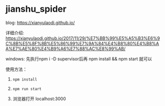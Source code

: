 # jianshu_spider

blog: https://xianyulaodi.github.io/

详细介绍: https://xianyulaodi.github.io/2017/11/29/%E7%BB%99%E5%A5%B3%E6%9C%8B%E5%8F%8B%E5%86%99%E7%9A%84%E4%B8%80%E4%B8%AA%E7%AE%80%E4%B9%A6%E7%88%AC%E8%99%AB/

windows: 先执行npm i -D supervisor后再 npm install && npm start 就可以

使用方法： 
1. `npm install`

2. `npm run start`

3. 浏览器打开 localhost:3000
